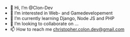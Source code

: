 - 👋 Hi, I’m @Clon-Dev
- 👀 I’m interested in Web- and Gamedevelopement
- 🌱 I’m currently learning Django, Node JS and PHP
- 💞️ I’m looking to collaborate on ...
- 📫 How to reach me christopher.colon.dev@gmail.com

<!---
Clon-Dev/Clon-Dev is a ✨ special ✨ repository because its `README.md` (this file) appears on your GitHub profile.
You can click the Preview link to take a look at your changes.
--->
